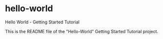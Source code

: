 # hello-world
Hello World - Getting Started Tutorial


This is the README file of the "Hello-World" Getting Started Tutorial project.
